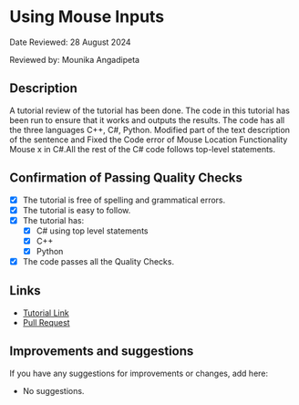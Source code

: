 # Using Mouse Inputs

Date Reviewed: 28 August 2024

Reviewed by: Mounika Angadipeta

## Description

A tutorial review of the tutorial has been done. The code in this tutorial has been run to ensure
that it works and outputs the results. The code has all the three languages C++, C#, Python.
Modified part of the text description of the sentence and Fixed the Code error of Mouse Location
Functionality Mouse x in C#.All the rest of the C# code follows top-level statements.

## Confirmation of Passing Quality Checks

- [x] The tutorial is free of spelling and grammatical errors.
- [x] The tutorial is easy to follow.
- [x] The tutorial has:
  - [x] C# using top level statements
  - [x] C++
  - [x] Python
- [x] The code passes all the Quality Checks.

## Links

- [Tutorial Link](https://splashkit.io/guides/input/1-mouse-button-inputs/)
- [Pull Request](https://github.com/thoth-tech/splashkit.io-starlight/pull/161)

## Improvements and suggestions

If you have any suggestions for improvements or changes, add here:

- No suggestions.
